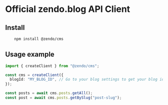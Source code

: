 # Official zendo.blog API Client

## Install

```bash
    npm install @zendo/cms
```

## Usage example

```typescript
import { createClient } from "@zendo/cms";

const cms = createClient({
  blogId: "MY_BLOG_ID", // Go to your blog settings to get your blog id
});

const posts = await cms.posts.getAll();
const post = await cms.posts.getBySlug("post-slug");
```
